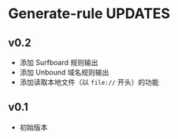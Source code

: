 # Generate-rule UPDATES

## v0.2

- 添加 Surfboard 规则输出
- 添加 Unbound 域名规则输出
- 添加读取本地文件（以 `file://` 开头）的功能

## v0.1

- 初始版本